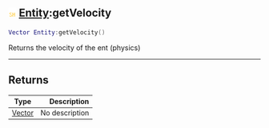 ## ![shared](../../.gitbook/assets/shared.png) [Entity](entity):getVelocity

```lua
Vector Entity:getVelocity()
```

Returns the velocity of the ent (physics)

------
## Returns

| Type   | Description |
| ------ | ----------: |
| [Vector](vector) | No description |


